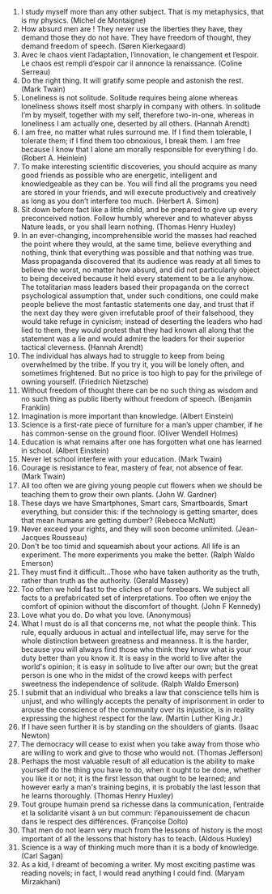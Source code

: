 1. I study myself more than any other subject. That is my metaphysics, that is my physics. (Michel de Montaigne)
5. How absurd men are ! They never use the liberties they have, they demand those they do not have. They have freedom of thought, they demand freedom of speech. (Søren Kierkegaard)
6. Avec le chaos vient l’adaptation, l’innovation, le changement et l’espoir. Le chaos est rempli d’espoir car il annonce la renaissance. (Coline Serreau)
7. Do the right thing. It will gratify some people and astonish the rest. (Mark Twain)
8. Loneliness is not solitude. Solitude requires being alone whereas loneliness shows itself most sharply in company with others. In solitude I’m by myself, together with my self, therefore two-in-one, whereas in loneliness I am actually one, deserted by all others. (Hannah Arendt)
9. I am free, no matter what rules surround me. If I find them tolerable, I tolerate them; if I find them too obnoxious, I break them. I am free because I know that I alone am morally responsible for everything I do. (Robert A. Heinlein)
11. To make interesting scientific discoveries, you should acquire as many good friends as possible who are energetic, intelligent and knowledgeable as they can be. You will find all the programs you need are stored in your friends, and will execute productively and creatively as long as you don’t interfere too much. (Herbert A. Simon)
12. Sit down before fact like a little child, and be prepared to give up every preconceived notion. Follow humbly wherever and to whatever abyss Nature leads, or you shall learn nothing. (Thomas Henry Huxley)
13. In an ever-changing, incomprehensible world the masses had reached the point where they would, at the same time, believe everything and nothing, think that everything was possible and that nothing was true. Mass propaganda discovered that its audience was ready at all times to believe the worst, no matter how absurd, and did not particularly object to being deceived because it held every statement to be a lie anyhow. The totalitarian mass leaders based their propaganda on the correct psychological assumption that, under such conditions, one could make people believe the most fantastic statements one day, and trust that if the next day they were given irrefutable proof of their falsehood, they would take refuge in cynicism; instead of deserting the leaders who had lied to them, they would protest that they had known all along that the statement was a lie and would admire the leaders for their superior tactical cleverness. (Hannah Arendt)
14. The individual has always had to struggle to keep from being overwhelmed by the tribe. If you try it, you will be lonely often, and sometimes frightened. But no price is too high to pay for the privilege of owning yourself. (Friedrich Nietzsche) 
15. Without freedom of thought there can be no such thing as wisdom and no such thing as public liberty without freedom of speech. (Benjamin Franklin)
16. Imagination is more important than knowledge. (Albert Einstein)
17. Science is a first-rate piece of furniture for a man’s upper chamber, if he has common-sense on the ground floor. (Oliver Wendell Holmes)
18. Education is what remains after one has forgotten what one has learned in school. (Albert Einstein)
19. Never let school interfere with your education. (Mark Twain)
20. Courage is resistance to fear, mastery of fear, not absence of fear. (Mark Twain) 
21. All too often we are giving young people cut ﬂowers when we should be teaching them to grow their own plants. (John W. Gardner)
22. These days we have Smartphones, Smart cars, Smartboards, Smart everything, but consider this: if the technology is getting smarter, does that mean humans are getting dumber? (Rebecca McNutt)
23. Never exceed your rights, and they will soon become unlimited. (Jean-Jacques Rousseau)
24. Don't be too timid and squeamish about your actions. All life is an experiment. The more experiments you make the better. (Ralph Waldo Emerson)
25. They must find it difficult...Those who have taken authority as the truth, rather than truth as the authority. (Gerald Massey)
26. Too often we hold fast to the cliches of our forebears. We subject all facts to a prefabricated set of interpretations. Too often we enjoy the comfort of opinion without the discomfort of thought. (John F Kennedy)
27. Love what you do. Do what you love. (Anonymous) 
28. What I must do is all that concerns me, not what the people think. This rule, equally arduous in actual and intellectual life, may serve for the whole distinction between greatness and meanness. It is the harder, because you will always find those who think they know what is your duty better than you know it. It is easy in the world to live after the world's opinion; it is easy in solitude to live after our own; but the great person is one who in the midst of the crowd keeps with perfect sweetness the independence of solitude. (Ralph Waldo Emerson)
29. I submit that an individual who breaks a law that conscience tells him is unjust, and who willingly accepts the penalty of imprisonment in order to arouse the conscience of the community over its injustice, is in reality expressing the highest respect for the law. (Martin Luther King Jr.)
30. If I have seen further it is by standing on the shoulders of giants. (Isaac Newton)
31. The democracy will cease to exist when you take away from those who are willing to work and give to those who would not. (Thomas Jefferson)
32. Perhaps the most valuable result of all education is the ability to make yourself do the thing you have to do, when it ought to be done, whether you like it or not; it is the first lesson that ought to be learned; and however early a man's training begins, it is probably the last lesson that he learns thoroughly. (Thomas Henry Huxley)
33. Tout groupe humain prend sa richesse dans la communication, l’entraide et la solidarité visant à un but commun: l’épanouissement de chacun dans le respect des différences. (Françoise Dolto)
34. That men do not learn very much from the lessons of history is the most important of all the lessons that history has to teach. (Aldous Huxley)
35. Science is a way of thinking much more than it is a body of knowledge. (Carl Sagan)
36. As a kid, I dreamt of becoming a writer. My most exciting pastime was reading novels; in fact, I would read anything I could find. (Maryam Mirzakhani)
